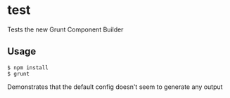 # test

  Tests the new Grunt Component Builder

## Usage

    $ npm install
    $ grunt

Demonstrates that the default config doesn't seem to generate any output

